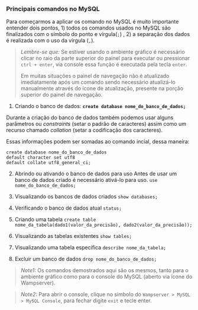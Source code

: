 ### Principais comandos no MySQL

Para começarmos a aplicar os comando no MySQL é muito importante entender dois pontos, 1) todos os comandos usados no MySQL são finalizados com o símbolo do ponto e vírgula(``;``) , 2) a separação dos dados é realizada com o uso da vírgula (``,``).

> *Lembre-se que:*
 Se estiver usando o ambiente gráfico é necessário clicar no raio da parte superior do painel para executar ou pressionar ``ctrl + enter``, via console essa função é executada pela tecla ``enter``.
>
> Em muitas situações o painel de navegação não é atualizado imediatamente após um comando sendo necessário atualizá-lo manualmente através do ícone de atualização, presente na porção superior do painel de navegação.

1. Criando o banco de dados: **`create database nome_do_banco_de_dados;`**

Durante a criação do banco de dados também podemos usar alguns parâmetros ou *constraints* (setar o padrão de caracteres) assim como um recurso chamado *collation* (setar a codificação dos caracteres). 

Essas informações podem ser somadas ao comando incial, dessa maneira:

````
create database nome_do_banco_de_dados 
default character set utf8 
default collate utf8_general_ci;
````

2. Abrindo ou ativando o banco de dados para uso
Antes de usar um banco de dados criado é necessário ativá-lo para uso.
    `use nome_do_banco_de_dados;`


3. Visualizando os bancos de dados criados
    `show databases;`
    
4. Verificando o banco de dados atual
    `status;`
5. Criando uma tabela
    `create table nome_da_tabela(dado1(valor_da_precisão), dado2(valor_da_precisão));`
6. Visualizando as tabelas existentes
   `show tables;`
7. Visualizando uma tabela específica
   `describe nome_da_tabela;`
8. Excluir um banco de dados
    `drop nome_do_banco_de_dados;`
   



> *Note1:* Os comandos demostrados aqui são os mesmos, tanto para o ambiente gráfico como para o console do MySQL (aberto via ícone do Wampserver).

> *Note2:* Para abrir o console, clique no simbolo do ``Wampserver > MySQL > MySQL Console``, para fechar digite ``exit`` e tecle enter.